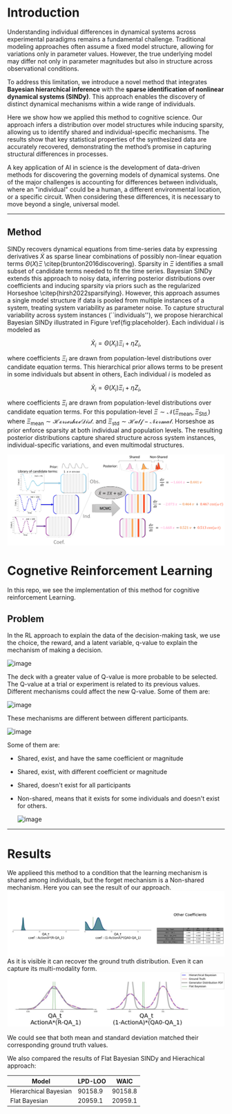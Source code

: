 # Introduction

Understanding individual differences in dynamical systems across experimental paradigms remains a fundamental challenge. Traditional modeling approaches often assume a fixed model structure, allowing for variations only in parameter values. However, the true underlying model may differ not only in parameter magnitudes but also in structure across observational conditions.

To address this limitation, we introduce a novel method that integrates **Bayesian hierarchical inference** with the **sparse identification of nonlinear dynamical systems (SINDy)**. This approach enables the discovery of distinct dynamical mechanisms within a wide range of individuals.

Here we show how we applied this method to cognitive science. Our approach infers a distribution over model structures while inducing sparsity, allowing us to identify shared and individual-specific mechanisms. The results show that key statistical properties of the synthesized data are accurately recovered, demonstrating the method’s promise in capturing structural differences in processes.

A key application of AI in science is the development of data-driven methods for discovering the governing models of dynamical systems. One of the major challenges is accounting for differences between individuals, where an "individual" could be a human, a different environmental location, or a specific circuit. When considering these differences, it is necessary to move beyond a single, universal model.


---
## Method 
SINDy recovers dynamical equations from time-series data by expressing derivatives $\dot{X}$ as sparse linear combinations of possibly non-linear equation terms $\Theta(X)\Xi$ \citep{brunton2016discovering}. Sparsity in $\Xi$ identifies a small subset of candidate terms needed to fit the time series. Bayesian SINDy extends this approach to noisy data, inferring posterior distributions over coefficients and inducing sparsity via priors such as the regularized Horseshoe \citep{hirsh2022sparsifying}. However, this approach assumes a single model structure if data is pooled from multiple instances of a system, treating system variability as parameter noise. To capture structural variability across system instances (``individuals''), we propose hierarchical Bayesian SINDy illustrated in Figure \ref{fig:placeholder}. Each individual $i$ is modeled as

$$
    \dot{X}_i = \Theta(X_i)\Xi_i + \eta Z_i,
$$

where coefficients $\Xi_i$ are drawn from population-level distributions over candidate equation terms. This hierarchical prior allows terms to be present in some individuals but absent in others, Each individual $i$ is modeled as

$$
    \dot{X}_i = \Theta(X_i)\Xi_i + \eta Z_i,
$$

where coefficients $\Xi_i$ are drawn from population-level distributions over candidate equation terms. For this population-level $\Xi \sim \mathcal{N}( \Xi_\text{mean},\Xi_\text{Std.})$ where $\Xi_\text{mean}\sim \mathcal{Horseshoe Dist.}$ and $\Xi_\text{std}\sim\mathcal{Half-Normal}$. 
Horseshoe as prior enforce sparsity at both individual and population levels. The resulting posterior distributions capture shared structure across system instances, individual-specific variations, and even multimodal structures.

![img_1.png](img.png)
# Cognetive Reinforcement Learning   
In this repo, we see the implementation of this method for cognitive reinforcement Learning.

## Problem 
In the RL approach to explain the data of the decision-making task, we use the choice, the reward, and a latent variable, q-value to explain the mechanism of making a decision.   

![image](https://github.com/user-attachments/assets/5e666ac2-bebf-4d5d-afb7-9c5e73f0edd8)
    

The deck with a greater value of Q-value is more probable to be selected.   
The Q-value at a trial or experiment is related to its previous values. Different mechanisms could affect the new Q-value. Some of them are:

![image](https://github.com/user-attachments/assets/d0ae6f7e-b8ff-4770-bebb-15be117bcfd7)


These mechanisms are different between different participants.   

![image](https://github.com/user-attachments/assets/b7b8ae0a-4e14-47aa-abcc-502003862c35)  

Some of them are:
- Shared, exist, and have the same coefficient or magnitude
- Shared, exist, with different coefficient or magnitude
- Shared, doesn't exist for all participants
- Non-shared, means that it exists for some individuals and doesn't exist for others.  

  ![image](https://github.com/user-attachments/assets/8ad247a7-1c75-4e87-a0db-1cdf766a56a7)



---
# Results
We applieed this method to a condition that the learning mechanism is shared among individuals, but the forget mechanism is a Non-shared mechanism. 
Here you can see the result of our approach.
![row_kde_plot_with_table.jpg](Cognetive_RL_Data/CRL_chk_20250826_0934/row_kde_plot_with_table.jpg)
As it is visible it can recover the ground truth distribution. Even it can capture its multi-modality form.
![custom_plot.jpg](Cognetive_RL_Data/custom_plot.jpg)

  

  

We could see that both mean and standard deviation matched their corresponding ground truth values.   


We also compared the results of Flat Bayesian SINDy and Hierachical approach:
  
| Model | LPD-LOO | WAIC |
|---|---|---|
| Hierarchical Bayesian | 90158.9 | 90158.8 |
| Flat Bayesian | 20959.1 | 20959.1 |


  

